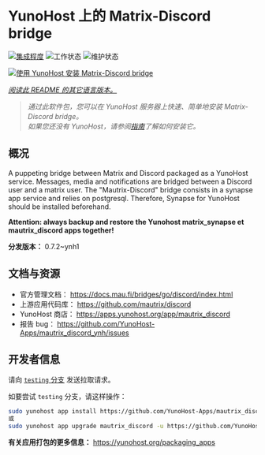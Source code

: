 <!--
注意：此 README 由 <https://github.com/YunoHost/apps/tree/master/tools/readme_generator> 自动生成
请勿手动编辑。
-->

# YunoHost 上的 Matrix-Discord bridge

[![集成程度](https://apps.yunohost.org/badge/integration/mautrix_discord)](https://ci-apps.yunohost.org/ci/apps/mautrix_discord/)
![工作状态](https://apps.yunohost.org/badge/state/mautrix_discord)
![维护状态](https://apps.yunohost.org/badge/maintained/mautrix_discord)

[![使用 YunoHost 安装 Matrix-Discord bridge](https://install-app.yunohost.org/install-with-yunohost.svg)](https://install-app.yunohost.org/?app=mautrix_discord)

*[阅读此 README 的其它语言版本。](./ALL_README.md)*

> *通过此软件包，您可以在 YunoHost 服务器上快速、简单地安装 Matrix-Discord bridge。*  
> *如果您还没有 YunoHost，请参阅[指南](https://yunohost.org/install)了解如何安装它。*

## 概况

A puppeting bridge between Matrix and Discord packaged as a YunoHost service. Messages, media and notifications are bridged between a Discord user and a matrix user. The "Mautrix-Discord" bridge consists in a synapse app service and relies on postgresql. Therefore, Synapse for YunoHost should be installed beforehand.

**Attention: always backup and restore the Yunohost matrix_synapse et mautrix_discord apps together!**


**分发版本：** 0.7.2~ynh1
## 文档与资源

- 官方管理文档： <https://docs.mau.fi/bridges/go/discord/index.html>
- 上游应用代码库： <https://github.com/mautrix/discord>
- YunoHost 商店： <https://apps.yunohost.org/app/mautrix_discord>
- 报告 bug： <https://github.com/YunoHost-Apps/mautrix_discord_ynh/issues>

## 开发者信息

请向 [`testing` 分支](https://github.com/YunoHost-Apps/mautrix_discord_ynh/tree/testing) 发送拉取请求。

如要尝试 `testing` 分支，请这样操作：

```bash
sudo yunohost app install https://github.com/YunoHost-Apps/mautrix_discord_ynh/tree/testing --debug
或
sudo yunohost app upgrade mautrix_discord -u https://github.com/YunoHost-Apps/mautrix_discord_ynh/tree/testing --debug
```

**有关应用打包的更多信息：** <https://yunohost.org/packaging_apps>
